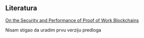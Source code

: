 
## Literatura

[On the Security and Performance of Proof of Work
Blockchains](https://eprint.iacr.org/2016/555.pdf)

Nisam stigao da uradim prvu verziju predloga